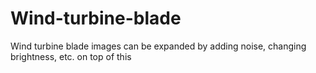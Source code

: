 # Wind-turbine-blade
Wind turbine blade images can be expanded by adding noise, changing brightness, etc. on top of this
